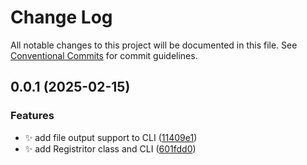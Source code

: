 # Change Log

All notable changes to this project will be documented in this file.
See [Conventional Commits](https://conventionalcommits.org) for commit guidelines.

## 0.0.1 (2025-02-15)


### Features

* ✨ add file output support to CLI ([11409e1](https://github.com/k3v-d3v/registritor/commit/11409e1281bc0465d9c4c9a2c42eec5041196f84))
* ✨ add Registritor class and CLI ([601fdd0](https://github.com/k3v-d3v/registritor/commit/601fdd08d939e98c37b976b8cfe29b10ee6d8d95))
